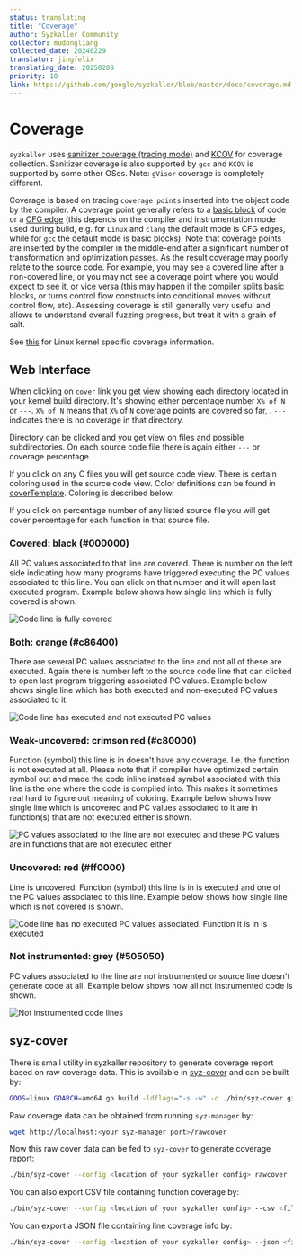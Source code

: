 ```yaml
---
status: translating
title: "Coverage"
author: Syzkaller Community
collector: mudongliang
collected_date: 20240229
translator: jingfelix
translating_date: 20250208
priority: 10
link: https://github.com/google/syzkaller/blob/master/docs/coverage.md
---
```


# Coverage

`syzkaller` uses [sanitizer coverage (tracing mode)](https://clang.llvm.org/docs/SanitizerCoverage.html#tracing-pcs)
and [KCOV](https://www.kernel.org/doc/html/latest/dev-tools/kcov.html) for coverage collection.
Sanitizer coverage is also supported by `gcc` and `KCOV` is supported by some other OSes.
Note: `gVisor` coverage is completely different.

Coverage is based on tracing `coverage points` inserted into the object code by the compiler.
A coverage point generally refers to a [basic block](https://en.wikipedia.org/wiki/Basic_block) of code
or a [CFG edge](https://en.wikipedia.org/wiki/Control-flow_graph)
(this depends on the compiler and instrumentation mode used during build,
e.g. for `Linux` and `clang` the default mode is CFG edges, while for `gcc` the default mode is basic blocks).
Note that coverage points are inserted by the compiler in the middle-end after a significant number
of transformation and optimization passes. As the result coverage may poorly relate to the source code.
For example, you may see a covered line after a non-covered line, or you may not see a coverage point
where you would expect to see it, or vice versa (this may happen if the compiler splits basic blocks,
or turns control flow constructs into conditional moves without control flow, etc).
Assessing coverage is still generally very useful and allows to understand overall fuzzing progress,
but treat it with a grain of salt.

See [this](linux/coverage.md) for Linux kernel specific coverage information.

## Web Interface

When clicking on `cover` link you get view showing each directory located in your kernel build directory. It's showing either percentage number `X% of N` or `---`. `X% of N` means that `X%` of `N` coverage points are covered so far, . `---` indicates there is no coverage in that directory.

Directory can be clicked and you get view on files and possible subdirectories. On each source code file there is again either `---` or coverage percentage.

If you click on any C files you will get source code view. There is certain coloring used in the source code view. Color definitions can be found in [coverTemplate](/pkg/cover/report.go#L504). Coloring is described below.

If you click on percentage number of any listed source file you will get cover percentage for each function in that source file.

### Covered: black (#000000)

All PC values associated to that line are covered. There is number on the left side indicating how many programs have triggered executing the PC values associated to this line. You can click on that number and it will open last executed program. Example below shows how single line which is fully covered is shown.

![Code line is fully covered](coverage_covered.png?raw=true)

### Both: orange (#c86400)

There are several PC values associated to the line and not all of these are executed. Again there is number left to the source code line that can clicked to open last program triggering associated PC values. Example below shows single line which has both executed and non-executed PC values associated to it.

![Code line has executed and not executed PC values](coverage_both.png?raw=true)

###  Weak-uncovered: crimson red (#c80000)

Function (symbol) this line is in doesn't have any coverage. I.e. the function is not executed at all. Please note that if compiler have optimized certain symbol out and made the code inline instead symbol associated with this line is the one where the code is compiled into. This makes it sometimes real hard to figure out meaning of coloring. Example below shows how single line which is uncovered and PC values associated to it are in function(s) that are not executed either is shown.

![PC values associated to the line are not executed and these PC values are in functions that are not executed either](coverage_weak-uncovered.png?raw=true)

### Uncovered: red (#ff0000)

Line is uncovered. Function (symbol) this line is in is executed and one of the PC values associated to this line. Example below shows how single line which is not covered is shown.

![Code line has no executed PC values associated. Function it is in is executed](coverage_uncovered.png?raw=true)

### Not instrumented: grey (#505050)

PC values associated to the line are not instrumented or source line doesn't generate code at all. Example below shows how all not instrumented code is shown.

![Not instrumented code lines](coverage_not_instrumented.png?raw=true)

## syz-cover

There is small utility in syzkaller repository to generate coverage report based on raw coverage data. This is available in [syz-cover](/tools/syz-cover) and can be built by:

``` bash
GOOS=linux GOARCH=amd64 go build -ldflags="-s -w" -o ./bin/syz-cover github.com/google/syzkaller/tools/syz-cover
```

Raw coverage data can be obtained from running `syz-manager` by:

``` bash
wget http://localhost:<your syz-manager port>/rawcover
```

Now this raw cover data can be fed to `syz-cover` to generate coverage report:

``` bash
./bin/syz-cover --config <location of your syzkaller config> rawcover
```

You can also export CSV file containing function coverage by:

``` bash
./bin/syz-cover --config <location of your syzkaller config> --csv <filename where to export>  rawcover
```

You can export a JSON file containing line coverage info by:

```bash
./bin/syz-cover --config <location of your syzkaller config> --json <filename where to export>  rawcover
```
